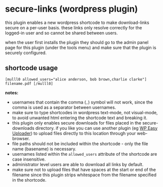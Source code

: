 secure-links (wordpress plugin)
============

this plugin enables a new wordpress shortcode to make download-links secure on a per-user basis. these links only resolve correctly for the logged-in user and so cannot be shared between users.

when the user first installs the plugin they should go to the admin panel page for this plugin (under the tools menu) and make sure that the plugin is securely configured.

shortcode usage
------------

    [mulll0 allowed_users="alice anderson, bob brown,charlie clarke"] filename.pdf [/mulll0]

**notes:**

 * usernames that contain the comma (`,`) symbol will not work, since the comma is used as a separator between usernames.
 * make sure to type shortcodes in wordpress text-mode, not visual-mode, to avoid unwanted html entering the shortcode text and breaking it.
 * this plugin only enables secure downloads for files placed in the secure-downloads directory. if you like you can use another plugin (eg [WP Easy Uploader](https://wordpress.org/plugins/wp-easy-uploader/)) to upload files directly to this location through your web-browser.
 * file paths should not be included within the shortcode - only the file name (basename) is necessary.
 * usernames listed within the `allowed_users` attribute of the shortcode are case insensitive.
 * administrator level users are able to download all links by default.
 * make sure not to upload files that have spaces at the start or end of the filename since this plugin strips whitespace from the filename specified in the shortcode.
